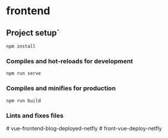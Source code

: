 # frontend

## Project setup`

```
npm install
```

### Compiles and hot-reloads for development

```
npm run serve
```

### Compiles and minifies for production

```
npm run build
```

### Lints and fixes files
#   v u e - f r o n t e n d - b l o g - d e p l o y e d - n e t f l y  
 #   f r o n t - v u e - d e p l o y - n e t f l y  
 